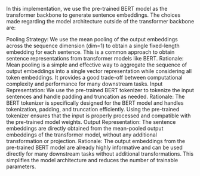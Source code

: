 In this implementation, we use the pre-trained BERT model as the transformer backbone to generate sentence embeddings. The choices made regarding the model architecture outside of the transformer backbone are:

Pooling Strategy: We use the mean pooling of the output embeddings across the sequence dimension (dim=1) to obtain a single fixed-length embedding for each sentence. This is a common approach to obtain sentence representations from transformer models like BERT.
Rationale: Mean pooling is a simple and effective way to aggregate the sequence of output embeddings into a single vector representation while considering all token embeddings. It provides a good trade-off between computational complexity and performance for many downstream tasks.
Input Representation: We use the pre-trained BERT tokenizer to tokenize the input sentences and handle padding and truncation as needed.
Rationale: The BERT tokenizer is specifically designed for the BERT model and handles tokenization, padding, and truncation efficiently. Using the pre-trained tokenizer ensures that the input is properly processed and compatible with the pre-trained model weights.
Output Representation: The sentence embeddings are directly obtained from the mean-pooled output embeddings of the transformer model, without any additional transformation or projection.
Rationale: The output embeddings from the pre-trained BERT model are already highly informative and can be used directly for many downstream tasks without additional transformations. This simplifies the model architecture and reduces the number of trainable parameters.
